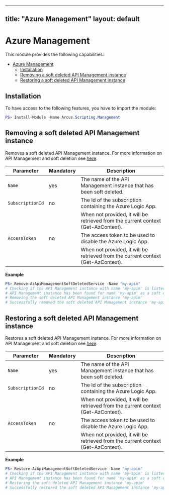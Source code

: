 
---
title: "Azure Management"
layout: default
---

# Azure Management

This module provides the following capabilities:
- [Azure Management](#azure-management)
  - [Installation](#installation)
  - [Removing a soft deleted API Management instance](#removing-a-soft-deleted-api-management-instance)
  - [Restoring a soft deleted API Management instance](#restoring-a-soft-deleted-api-management-instance)

## Installation

To have access to the following features, you have to import the module:

```powershell
PS> Install-Module -Name Arcus.Scripting.Management
```

## Removing a soft deleted API Management instance

Removes a soft deleted API Management instance. 
For more information on API Management and soft deletion see [here](https://docs.microsoft.com/en-us/azure/api-management/soft-delete#soft-delete-behavior).

| Parameter        | Mandatory | Description                                                                       |
| ---------------- | --------- | --------------------------------------------------------------------------------- |
| `Name`           | yes       | The name of the API Management instance that has been soft deleted.               |
| `SubscriptionId` | no        | The Id of the subscription containing the Azure Logic App.                        |
|                  |           | When not provided, it will be retrieved from the current context (Get-AzContext). |
| `AccessToken`    | no        | The access token to be used to disable the Azure Logic App.                       |
|                  |           | When not provided, it will be retrieved from the current context (Get-AzContext). |

**Example**
```powershell
PS> Remove-AzApiManagementSoftDeletedService -Name "my-apim"
# Checking if the API Management instance with name 'my-apim' is listed as a soft deleted service
# API Management instance has been found for name 'my-apim' as a soft deleted service
# Removing the soft deleted API Management instance 'my-apim'
# Successfully removed the soft deleted API Management instance 'my-apim'
```

## Restoring a soft deleted API Management instance

Restores a soft deleted API Management instance. 
For more information on API Management and soft deletion see [here](https://docs.microsoft.com/en-us/azure/api-management/soft-delete#soft-delete-behavior).

| Parameter        | Mandatory | Description                                                                       |
| ---------------- | --------- | --------------------------------------------------------------------------------- |
| `Name`           | yes       | The name of the API Management instance that has been soft deleted.               |
| `SubscriptionId` | no        | The Id of the subscription containing the Azure Logic App.                        |
|                  |           | When not provided, it will be retrieved from the current context (Get-AzContext). |
| `AccessToken`    | no        | The access token to be used to disable the Azure Logic App.                       |
|                  |           | When not provided, it will be retrieved from the current context (Get-AzContext). |

**Example**
```powershell
PS> Restore-AzApiManagementSoftDeletedService -Name "my-apim"
# Checking if the API Management instance with name 'my-apim' is listed as a soft deleted service
# API Management instance has been found for name 'my-apim' as a soft deleted service
# Restoring the soft deleted API Management instance 'my-apim'
# Successfully restored the soft deleted API Management instance 'my-apim'
```
